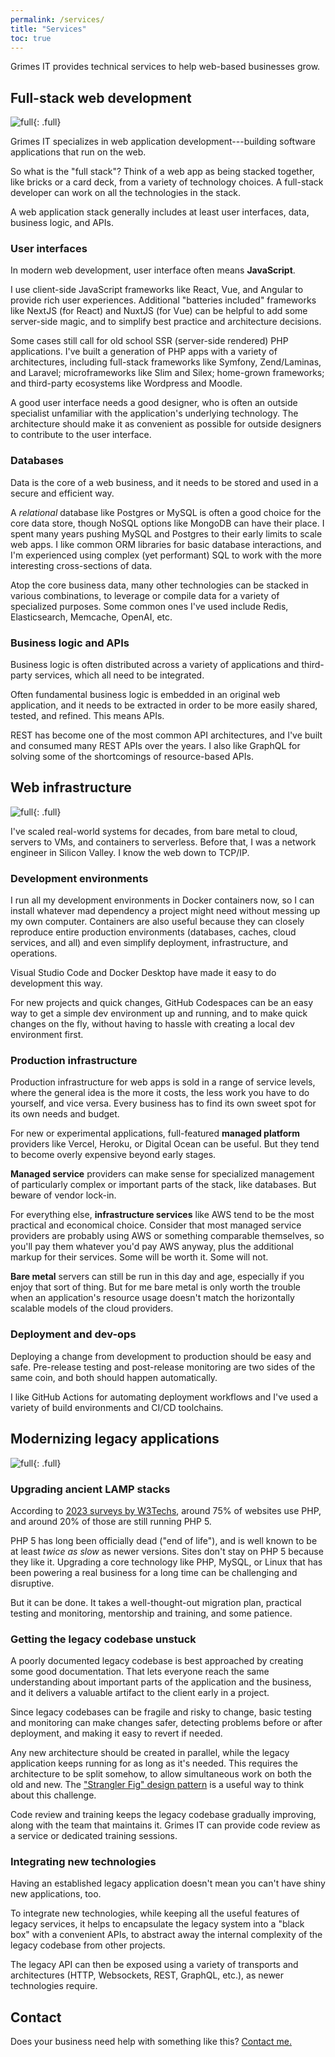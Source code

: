 ```yaml
---
permalink: /services/
title: "Services"
toc: true
---
```


Grimes IT provides technical services to help web-based businesses grow.

## Full-stack web development

![full](/assets/images/feature-development-ltr.jpg){: .full}

Grimes IT specializes in web application development---building 
software applications that run on the web.

So what is the "full stack"?
Think of a web app as being stacked together,
like bricks or a card deck, 
from a variety of technology choices.
A full-stack developer can work on all the technologies in the stack.

A web application stack generally includes at least user interfaces, data, business logic, and APIs.

### User interfaces

In modern web development, user interface often means **JavaScript**.

I use client-side JavaScript frameworks like React, Vue, and Angular to provide rich user experiences.
Additional "batteries included" frameworks like NextJS (for React) and NuxtJS (for Vue) can be helpful to add some server-side magic, and to simplify best practice and architecture decisions. 

Some cases still call for old school SSR (server-side rendered) PHP applications.
I've built a generation of PHP apps with a variety of architectures, including full-stack frameworks like Symfony, Zend/Laminas, and Laravel; microframeworks like Slim and Silex; home-grown frameworks; and third-party ecosystems like Wordpress and Moodle.

A good user interface needs a good designer,
who is often an outside specialist unfamiliar with the application's underlying technology.
The architecture should make it as convenient as possible for outside designers to contribute to the user interface.

### Databases

Data is the core of a web business, and it needs to be stored and used in a secure and efficient way.

A *relational* database like Postgres or MySQL is often a good choice for the core data store,
though NoSQL options like MongoDB can have their place.
I spent many years pushing MySQL and Postgres to their early limits to scale web apps.
I like common ORM libraries for basic database interactions,
and I'm experienced using complex (yet performant) SQL to work with the more interesting cross-sections of data.

Atop the core business data, many other technologies can be stacked in various combinations,
to leverage or compile data for a variety of specialized purposes.
Some common ones I've used include Redis, Elasticsearch, Memcache, OpenAI, etc.

### Business logic and APIs

Business logic is often distributed across a variety of applications and third-party services,
which all need to be integrated.

Often fundamental business logic is embedded in an original web application,
and it needs to be extracted in order to be more easily shared, tested, and refined.
This means APIs.

REST has become one of the most common API architectures, and I've built and consumed many REST APIs over the years.
I also like GraphQL for solving some of the shortcomings of resource-based APIs.



## Web infrastructure

![full](/assets/images/feature-infrastructure2.jpg){: .full}

I've scaled real-world systems for decades, from bare metal to cloud, servers to VMs, and containers to serverless. 
Before that, I was a network engineer in Silicon Valley. I know the web down to TCP/IP.

### Development environments

I run all my development environments in Docker containers now,
so I can install whatever mad dependency a project might need without messing up my own computer.
Containers are also useful because they can closely reproduce entire production environments
(databases, caches, cloud services, and all)
and even simplify deployment, infrastructure, and operations.

Visual Studio Code and Docker Desktop have made it easy to do development this way.

For new projects and quick changes, GitHub Codespaces can be an easy way to get a simple dev environment up and running, and to make quick changes on the fly, without having to hassle with creating a local dev environment first.

### Production infrastructure

Production infrastructure for web apps is sold in a range of service levels, 
where the general idea is the more it costs, the less work you have to do yourself,
and vice versa.
Every business has to find its own sweet spot for its own needs and budget.

For new or experimental applications, full-featured **managed platform** providers like Vercel, Heroku, or Digital Ocean can be useful.
But they tend to become overly expensive beyond early stages.

**Managed service** providers can make sense for specialized management of particularly complex or important parts of the stack, like databases. But beware of vendor lock-in.

For everything else, **infrastructure services** like AWS tend to be the most practical and economical choice.
Consider that most managed service providers are probably using AWS or something comparable themselves,
so you'll pay them whatever you'd pay AWS anyway,
plus the additional markup for their services.
Some will be worth it. Some will not.

**Bare metal** servers can still be run in this day and age,
especially if you enjoy that sort of thing. 
But for me bare metal is
only worth the trouble when an application's resource usage doesn't match the horizontally scalable models of the cloud providers.

### Deployment and dev-ops

Deploying a change from development to production should be easy and safe.
Pre-release testing and post-release monitoring are two sides of the same coin,
and both should happen automatically.

I like GitHub Actions for automating deployment workflows
and I've used a variety of build environments and CI/CD toolchains.



## Modernizing legacy applications

![full](/assets/images/feature-legacy.jpg){: .full}

### Upgrading ancient LAMP stacks

According to [2023 surveys by W3Techs](https://w3techs.com/technologies/details/pl-php),
around 75% of websites use PHP,
and around 20% of those are still running PHP 5.

PHP 5 has long been officially dead ("end of life"), 
and is well known to be at least *twice as slow* as newer versions.
Sites don't stay on PHP 5 because they like it. 
Upgrading a core technology like PHP, MySQL, or Linux that has been powering a real business for a long time
can be challenging and disruptive.

But it can be done. It takes a well-thought-out migration plan, 
practical testing and monitoring, mentorship and training, and some patience.

### Getting the legacy codebase unstuck

A poorly documented legacy codebase is best approached by creating some good documentation.
That lets everyone reach the same understanding about important parts of the application and the business,
and it delivers a valuable artifact to the client early in a project.

Since legacy codebases can be fragile and risky to change,
basic testing and monitoring can make changes safer,
detecting problems before or after deployment,
and making it easy to revert if needed.

Any new architecture should be created in parallel, 
while the legacy application keeps running for as long as it's needed. 
This requires the architecture to be split somehow, 
to allow simultaneous work on both the old and new. 
The ["Strangler Fig" design pattern](https://martinfowler.com/bliki/StranglerFigApplication.html) is a useful way to think about this challenge.

Code review and training keeps the legacy codebase gradually improving, along with the team that maintains it.
Grimes IT can provide code review as a service or dedicated training sessions.

### Integrating new technologies

Having an established legacy application doesn't mean you can't have shiny new applications, too.

To integrate new technologies, while keeping all the useful features of legacy services, 
it helps to encapsulate the legacy system into a "black box" with a convenient APIs,
to abstract away the internal complexity of the legacy codebase from other projects.

The legacy API can then be exposed using a variety of transports and architectures (HTTP, Websockets, REST, GraphQL, etc.), as newer technologies require.

## Contact

Does your business need help with something like this? [Contact me.](/contact/)